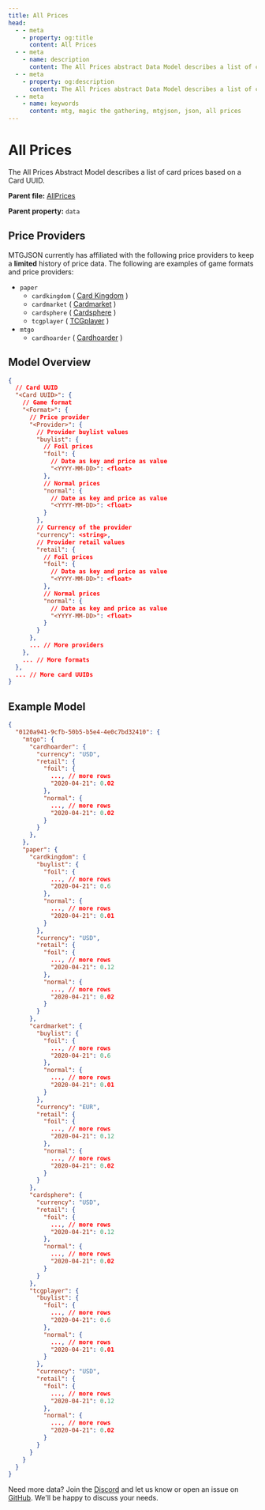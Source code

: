 ```yaml
---
title: All Prices
head:
  - - meta
    - property: og:title
      content: All Prices
  - - meta
    - name: description
      content: The All Prices abstract Data Model describes a list of card prices based on a MTGJSON Card UUID.
  - - meta
    - property: og:description
      content: The All Prices abstract Data Model describes a list of card prices based on a MTGJSON Card UUID.
  - - meta
    - name: keywords
      content: mtg, magic the gathering, mtgjson, json, all prices
---
```


# All Prices

The All Prices Abstract Model describes a list of card prices based on a Card UUID.

**Parent file:** [AllPrices](/downloads/all-files/#allprices)  

**Parent property:** `data`

## Price Providers

MTGJSON currently has affiliated with the following price providers to keep a **limited** history of price data. The following are examples of game formats and price providers:

- `paper`
  - `cardkingdom` ( [Card Kingdom](https://www.cardkingdom.com?partner=mtgjson&utm_source=mtgjson&utm_medium=affiliate&utm_campaign=mtgjson) )
  - `cardmarket` ( [Cardmarket](https://www.cardmarket.com/en/Magic?utm_campaign=card_prices&utm_medium=text&utm_source=mtgjson) )
  - `cardsphere` ( [Cardsphere](https://www.cardsphere.com/) )
  - `tcgplayer` ( [TCGplayer](https://www.tcgplayer.com/?partner=mtgjson&utm_campaign=affiliate&utm_medium=mtgjson&utm_source=mtgjson) )
- `mtgo`
  - `cardhoarder` ( [Cardhoarder](https://www.cardhoarder.com/?affiliate_id=mtgjson&utm_source=mtgjson&utm_campaign=affiliate&utm_medium=card) )

## Model Overview

```json
{
  // Card UUID
  "<Card UUID>": {
    // Game format
    "<Format>": {
      // Price provider
      "<Provider>": {
        // Provider buylist values
        "buylist": {
          // Foil prices
          "foil": {
            // Date as key and price as value
            "<YYYY-MM-DD>": <float>
          },
          // Normal prices
          "normal": {
            // Date as key and price as value
            "<YYYY-MM-DD>": <float>
          }
        },
        // Currency of the provider
        "currency": <string>,
        // Provider retail values
        "retail": {
          // Foil prices
          "foil": {
            // Date as key and price as value
            "<YYYY-MM-DD>": <float>
          },
          // Normal prices
          "normal": {
            // Date as key and price as value
            "<YYYY-MM-DD>": <float>
          }
        }
      },
      ... // More providers
    },
    ... // More formats
  },
  ... // More card UUIDs
}
```

## Example Model

```json
{
  "0120a941-9cfb-50b5-b5e4-4e0c7bd32410": {
    "mtgo": {
      "cardhoarder": {
        "currency": "USD",
        "retail": {
          "foil": {
            ..., // more rows
            "2020-04-21": 0.02
          },
          "normal": {
            ..., // more rows
            "2020-04-21": 0.02
          }
        }
      },
    },
    "paper": {
      "cardkingdom": {
        "buylist": {
          "foil": {
            ..., // more rows
            "2020-04-21": 0.6
          },
          "normal": {
            ..., // more rows
            "2020-04-21": 0.01
          }
        },
        "currency": "USD",
        "retail": {
          "foil": {
            ..., // more rows
            "2020-04-21": 0.12
          },
          "normal": {
            ..., // more rows
            "2020-04-21": 0.02
          }
        }
      },
      "cardmarket": {
        "buylist": {
          "foil": {
            ..., // more rows
            "2020-04-21": 0.6
          },
          "normal": {
            ..., // more rows
            "2020-04-21": 0.01
          }
        },
        "currency": "EUR",
        "retail": {
          "foil": {
            ..., // more rows
            "2020-04-21": 0.12
          },
          "normal": {
            ..., // more rows
            "2020-04-21": 0.02
          }
        }
      },
      "cardsphere": {
        "currency": "USD",
        "retail": {
          "foil": {
            ..., // more rows
            "2020-04-21": 0.12
          },
          "normal": {
            ..., // more rows
            "2020-04-21": 0.02
          }
        }
      },
      "tcgplayer": {
        "buylist": {
          "foil": {
            ..., // more rows
            "2020-04-21": 0.6
          },
          "normal": {
            ..., // more rows
            "2020-04-21": 0.01
          }
        },
        "currency": "USD",
        "retail": {
          "foil": {
            ..., // more rows
            "2020-04-21": 0.12
          },
          "normal": {
            ..., // more rows
            "2020-04-21": 0.02
          }
        }
      }
    }
  }
}
```

Need more data? Join the [Discord](https://mtgjson.com/discord) and let us know or open an issue on [GitHub](https://github.com/mtgjson/mtgjson/issues). We'll be happy to discuss your needs.
